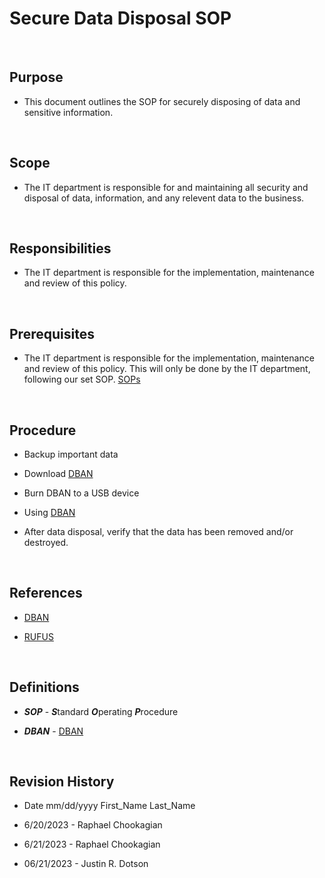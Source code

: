 # Secure Data Disposal SOP

<br>

## Purpose

* This document outlines the SOP for securely disposing of data and sensitive information.

<br>

## Scope

* The IT department is responsible for and maintaining all security and disposal of data, information, and any relevent data to the business.

<br>

## Responsibilities

* The IT department is responsible for the implementation, maintenance and review of this policy.

<br>

## Prerequisites

* The IT department is responsible for the implementation, maintenance and review of this policy. This will only be done by the IT department, following our set SOP.
[SOPs](../SOPs/)

<br>

## Procedure

* Backup important data

* Download [DBAN](https://sourceforge.net/projects/dban/)

* Burn DBAN to a USB device

* Using [DBAN](https://www.lifewire.com/how-to-erase-a-hard-drive-using-dban-2619148)

* After data disposal, verify that the data has been removed and/or destroyed.

<br>

## References

* [DBAN](https://sourceforge.net/projects/dban/)

* [RUFUS](https://rufus.ie/)

<br>

## Definitions

* ***SOP*** - ***S***tandard ***O***perating ***P***rocedure

* ***DBAN*** - [DBAN](https://www.lifewire.com/how-to-erase-a-hard-drive-using-dban-2619148)

<br>

## Revision History

* Date mm/dd/yyyy First_Name Last_Name

* 6/20/2023 - Raphael Chookagian
* 6/21/2023 - Raphael Chookagian
* 06/21/2023 - Justin R. Dotson